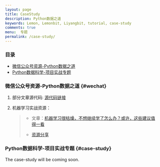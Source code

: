 ```yaml
---
layout: page
title: CaseStudy
description: Python数据之道
keywords: Lemon, Lemonbit, Liyangbit, tutorial, case-study
comments: true
menu:  专题
permalink: /case-study/
---
```




### 目录

* [微信公众号资源-Python数据之道](#wechat)
* [Python数据科学-项目实战专题](#case-study)



<!-- * [微信公众号资源（公号：Python数据之道）](#wechat)
* [Python数据科学-项目实战专题](#case-study) -->



### 微信公众号资源-Python数据之道 {#wechat}

1. 部分文章源代码: [源代码链接](https://github.com/liyangbit/PyDataRoad)

2. 机器学习实战资源：

   > * 文章：[机器学习很枯燥，不想继续学了怎么办？或许，这些建议值得一看](http://mp.weixin.qq.com/s?__biz=MzI2NjY5NzI0NA==&mid=2247484148&idx=1&sn=263fb173542a54e7bc333725f43c5fdc&chksm=ea8b6d87ddfce49153450f434c0593f9a7faacd53ea185f9869fb7df757bc4638ae5a8fa3e44#rd)
   >
   > * [资源分享](https://github.com/liyangbit/pydataroad-machine-learning)



### Python数据科学-项目实战专题 {#case-study}

The case-study will be coming soon.
